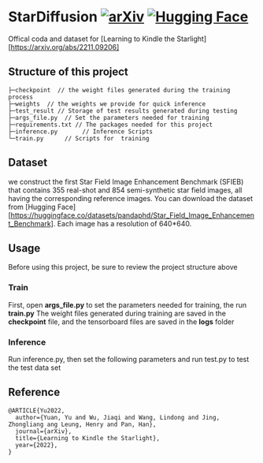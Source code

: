 # StarDiffusion [![arXiv](https://arxiv.org/static/arxiv_logo.png)]([https://arxiv.org](https://arxiv.org/abs/2211.09206)) [![Hugging Face](https://huggingface.co/front/assets/huggingface_logo.svg)](https://huggingface.co/datasets/pandaphd/Star_Field_Image_Enhancement_Benchmark)


Offical coda and dataset for [Learning to Kindle the Starlight][https://arxiv.org/abs/2211.09206]

## Structure of this project
```
├─checkpoint  // the weight files generated during the training process
├─weights  // the weights we provide for quick inference 
├─test_result // Storage of test results generated during testing
├─args_file.py  // Set the parameters needed for training
├─requirements.txt // The packages needed for this project
├─inference.py       // Inference Scripts
└─train.py      // Scripts for  training
```

## Dataset
we construct the first Star Field Image Enhancement Benchmark (SFIEB) that contains 355 real-shot and 854 semi-synthetic star field images, all having the corresponding reference images. You can download the dataset from [Hugging Face][https://huggingface.co/datasets/pandaphd/Star_Field_Image_Enhancement_Benchmark]. Each image has a resolution of 640*640.


## Usage
Before using this project, be sure to review the project structure above
### Train
First, open **args_file.py** to set the parameters needed for training, the run **train.py**
The weight files generated during training are saved in the **checkpoint** file, and the tensorboard files are saved in the **logs** folder

### Inference
Run inference.py, then set the following parameters and run test.py to test the test data set


## Reference
```
@ARTICLE{Yu2022,
  author={Yuan, Yu and Wu, Jiaqi and Wang, Lindong and Jing, Zhongliang ang Leung, Henry and Pan, Han},
  journal={arXiv}, 
  title={Learning to Kindle the Starlight}, 
  year={2022},
}
```
